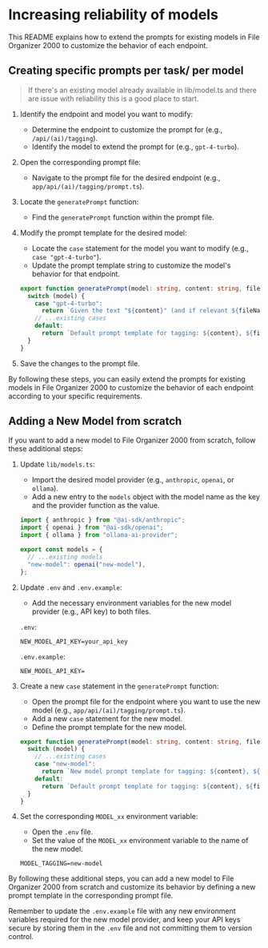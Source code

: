 # Increasing reliability of models

This README explains how to extend the prompts for existing models in File Organizer 2000 to customize the behavior of each endpoint.

## Creating specific prompts per task/ per model

> If there's an existing model already available in lib/model.ts and there are issue with reliability this is a good place to start.


1. Identify the endpoint and model you want to modify:
   - Determine the endpoint to customize the prompt for (e.g., `/api/(ai)/tagging`).
   - Identify the model to extend the prompt for (e.g., `gpt-4-turbo`).

2. Open the corresponding prompt file:
   - Navigate to the prompt file for the desired endpoint (e.g., `app/api/(ai)/tagging/prompt.ts`).

3. Locate the `generatePrompt` function:
   - Find the `generatePrompt` function within the prompt file.

4. Modify the prompt template for the desired model:
   - Locate the `case` statement for the model you want to modify (e.g., `case "gpt-4-turbo"`).
   - Update the prompt template string to customize the model's behavior for that endpoint.

   ```typescript
   export function generatePrompt(model: string, content: string, fileName: string, tags: string[]): string {
     switch (model) {
       case "gpt-4-turbo":
         return `Given the text "${content}" (and if relevant ${fileName}), generate up to 5 relevant tags from the following list: ${tags.join(", ")}. Respond with only the tags, separated by commas.`;
       // ...existing cases
       default:
         return `Default prompt template for tagging: ${content}, ${fileName}, ${tags.join(", ")}`;
     }
   }
   ```

5. Save the changes to the prompt file.

By following these steps, you can easily extend the prompts for existing models in File Organizer 2000 to customize the behavior of each endpoint according to your specific requirements.

## Adding a New Model from scratch

If you want to add a new model to File Organizer 2000 from scratch, follow these additional steps:

1. Update `lib/models.ts`:
   - Import the desired model provider (e.g., `anthropic`, `openai`, or `ollama`).
   - Add a new entry to the `models` object with the model name as the key and the provider function as the value.

   ```typescript
   import { anthropic } from "@ai-sdk/anthropic";
   import { openai } from "@ai-sdk/openai";
   import { ollama } from "ollama-ai-provider";

   export const models = {
     // ...existing models
     "new-model": openai("new-model"),
   };
   ```

2. Update `.env` and `.env.example`:
   - Add the necessary environment variables for the new model provider (e.g., API key) to both files.

   `.env`:
   ```
   NEW_MODEL_API_KEY=your_api_key
   ```

   `.env.example`:
   ```
   NEW_MODEL_API_KEY=
   ```

3. Create a new `case` statement in the `generatePrompt` function:
   - Open the prompt file for the endpoint where you want to use the new model (e.g., `app/api/(ai)/tagging/prompt.ts`).
   - Add a new `case` statement for the new model.
   - Define the prompt template for the new model.

   ```typescript
   export function generatePrompt(model: string, content: string, fileName: string, tags: string[]): string {
     switch (model) {
       // ...existing cases
       case "new-model":
         return `New model prompt template for tagging: ${content}, ${fileName}, ${tags.join(", ")}`;
       default:
         return `Default prompt template for tagging: ${content}, ${fileName}, ${tags.join(", ")}`;
     }
   }
   ```

4. Set the corresponding `MODEL_xx` environment variable:
   - Open the `.env` file.
   - Set the value of the `MODEL_xx` environment variable to the name of the new model.

   ```
   MODEL_TAGGING=new-model
   ```

By following these additional steps, you can add a new model to File Organizer 2000 from scratch and customize its behavior by defining a new prompt template in the corresponding prompt file.

Remember to update the `.env.example` file with any new environment variables required for the new model provider, and keep your API keys secure by storing them in the `.env` file and not committing them to version control.
